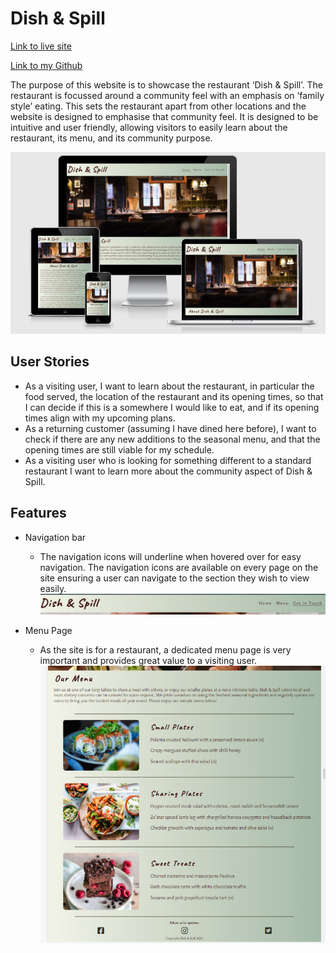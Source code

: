 # Dish & Spill

[Link to live site](https://george-downer40.github.io/dish-and-spill/)

[Link to my Github](https://github.com/george-downer40)

The purpose of this website is to showcase the restaurant ‘Dish & Spill’. The restaurant is focussed around a community feel with an emphasis on ‘family style’ eating. This sets the restaurant apart from other locations and the website is designed to emphasise that community feel. It is designed to be intuitive and user friendly, allowing visitors to easily learn about the restaurant, its menu, and its community purpose.

![am i responsive](/docs/screenshots/am-i-responsive-image.png "responsiveness example")

## User Stories

* As a visiting user, I want to learn about the restaurant, in particular the food served, the location of the restaurant and its opening times, so that I can decide if this is a somewhere I  would like to eat, and if its opening times align with my upcoming plans.
* As a returning customer (assuming I have dined here before), I want to check if there are any new additions to the seasonal menu, and that the opening times are still viable for my schedule.
* As a visiting user who is looking for something different to a standard restaurant I want to learn more about the community aspect of Dish & Spill.

## Features

* Navigation bar
    * The navigation icons will underline when hovered over for easy navigation. The navigation icons are available on every page on the site ensuring a user can navigate to the section they wish to view easily.
![navigation bar](/docs/screenshots/nav-bar.png "picture of navigation bar")

* Menu Page
    * As the site is for a restaurant, a dedicated menu page is very important and provides great value to a visiting user.
![menu](/docs/screenshots/menu-page.png "picture of menu")



